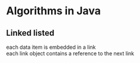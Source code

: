 Algorithms in Java
===============
Linked listed
---------------
each data item is embedded in a link</br>
each link object contains a reference to the next link</br>